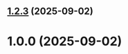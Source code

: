 ## [1.2.3](github.com/Oksana3223/git-extended/compare/1.0.0...1.2.3) (2025-09-02)



# 1.0.0 (2025-09-02)



